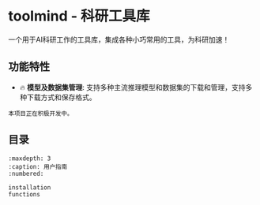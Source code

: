 # toolmind - 科研工具库

一个用于AI科研工作的工具库，集成各种小巧常用的工具，为科研加速！

## 功能特性

- 🔥 **模型及数据集管理**: 支持多种主流推理模型和数据集的下载和管理，支持多种下载方式和保存格式。


```{note}
本项目正在积极开发中。
```

## 目录

```{toctree}
:maxdepth: 3
:caption: 用户指南
:numbered:

installation
functions
```
